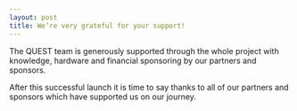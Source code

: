 ```yaml
---
layout: post
title: We’re very grateful for your support!
---
```


The QUEST team is generously supported through the whole project with knowledge, 
hardware and financial sponsoring by our partners and sponsors. 

After this successful launch it is time to say thanks to all of our partners and sponsors which have supported us on our journey.